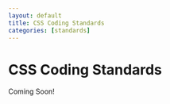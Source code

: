 ```yaml
---
layout: default
title: CSS Coding Standards
categories: [standards]
---
```


# CSS Coding Standards

Coming Soon!
